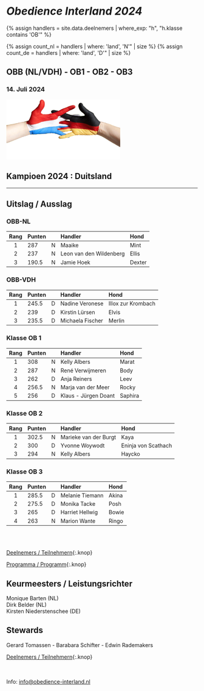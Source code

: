 
# *Obedience Interland 2024*

{% assign handlers = site.data.deelnemers | where_exp: "h", "h.klasse contains 'OB'" %}

{% assign count_nl = handlers | where: 'land', 'N'" | size %}
{% assign count_de = handlers | where: 'land', 'D'" | size %}

## OBB (NL/VDH) - OB1 - OB2 - OB3

### 14. Juli 2024

<img src="images/dutch-german-t.png" width="300">

## Kampioen 2024 : Duitsland

---

## Uitslag / Ausslag

### OBB-NL

| Rang | Punten |  | Handler | Hond |
|:-:|:-|:-:|:-|:-|
| 1 | 287 | N | Maaike | Mint |
| 2 | 237 | N | Leon van den Wildenberg | Ellis |
| 3 |190.5| N | Jamie Hoek | Dexter |

### OBB-VDH

| Rang | Punten |  | Handler | Hond |
|:-:|:-|:-:|:-|:-|
| 1 |245.5| D | Nadine Veronese | Illox zur Krombach |
| 2 | 239 | D | Kirstin Lürsen | Elvis |
| 3 |235.5| D | Michaela Fischer | Merlin |

### Klasse OB 1

| Rang | Punten |  | Handler | Hond |
|:-:|:-|:-:|:-|:-|
| 1 | 308 | N | Kelly Albers | Marat |
| 2 | 287 | N | René Verwijmeren | Body |
| 3 | 262 | D | Anja Reiners | Leev |
| 4 |256.5| N | Marja van der Meer | Rocky |
| 5 | 256 | D | Klaus - Jürgen Doant | Saphira |

### Klasse OB 2

| Rang | Punten |  | Handler | Hond |
|:-:|:-|:-:|:-|:-|
| 1 |302.5| N | Marieke van der Burgt | Kaya |
| 2 | 300 | D | Yvonne Woywodt | Eninja von Scathach |
| 3 | 294 | N | Kelly Albers | Haycko |

### Klasse OB 3

| Rang | Punten |  | Handler | Hond |
|:-:|:-|:-:|:-|:-|
| 1 |285.5| D |Melanie Tiemann | Akina |
| 2 |275.5| D |Monika Tacke    | Posh  |
| 3 | 265 | D |Harriet Hellwig | Bowie |
| 4 | 263 | N |Marion Wante    | Ringo |

<br/>

<br>

[Deelnemers / Teilnehmern](deelnemers){:.knop}

[Programma / Programm](programma){:.knop}

## Keurmeesters / Leistungsrichter
Monique&nbsp;Barten (NL)<br>
Dirk&nbsp;Belder (NL)<br>
Kirsten&nbsp;Niederstenschee (DE)

## Stewards
Gerard&nbsp;Tomassen - Barabara&nbsp;Schifter - Edwin&nbsp;Rademakers


[Deelnemers / Teilnehmern](deelnemers){:.knop}


<br><br>
Info:  <info@obedience-interland.nl>
